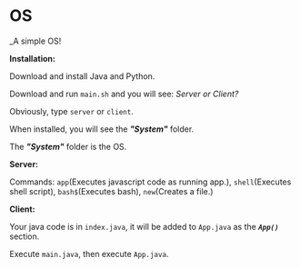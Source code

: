# OS
_A simple OS!

__Installation:__

Download and install Java and Python.

Download and run `main.sh` and you will see: _Server or Client?_

Obviously, type `server` or `client`.

When installed, you will see the ___"System"___ folder.

The ___"System"___ folder is the OS.

__Server:__

Commands: `app`(Executes javascript code as running app.), `shell`(Executes shell script), `bash$`(Executes bash), `new`(Creates a file.)

__Client:__

Your java code is in `index.java`, it will be added to `App.java` as the ___`App()`___ section.

Execute `main.java`, then execute `App.java`.
